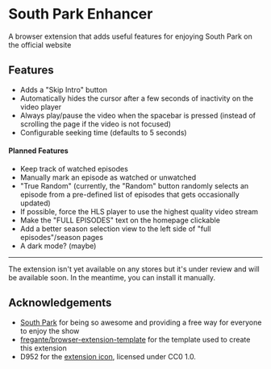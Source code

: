 # South Park Enhancer
A browser extension that adds useful features for enjoying South Park on the official website

## Features
* Adds a "Skip Intro" button
* Automatically hides the cursor after a few seconds of inactivity on the video player
* Always play/pause the video when the spacebar is pressed (instead of scrolling
  the page if the video is not focused)
* Configurable seeking time (defaults to 5 seconds)

#### Planned Features
* Keep track of watched episodes
* Manually mark an episode as watched or unwatched
* "True Random" (currently, the "Random" button randomly selects an episode from 
  a pre-defined list of episodes that gets occasionally updated)
* If possible, force the HLS player to use the highest quality video stream
* Make the "FULL EPISODES" text on the homepage clickable
* Add a better season selection view to the left side of "full episodes"/season pages
* A dark mode? (maybe)

---

The extension isn't yet available on any stores but it's under review and will be
available soon. In the meantime, you can install it manually.

## Acknowledgements
* [South Park](https://www.southparkstudios.com) for being so awesome and providing a free
  way for everyone to enjoy the show
* [fregante/browser-extension-template](https://github.com/fregante/browser-extension-template)
  for the template used to create this extension
* D952 for the [extension icon](https://commons.wikimedia.org/wiki/File:Stan_Marsh.svg),
  licensed under CC0 1.0.